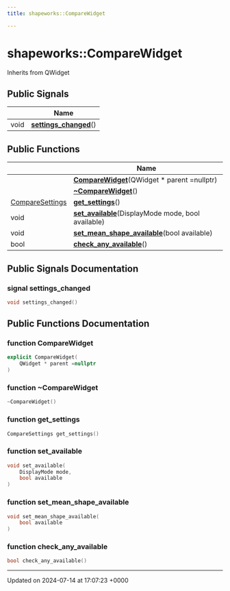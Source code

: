 ```yaml
---
title: shapeworks::CompareWidget

---
```


# shapeworks::CompareWidget





Inherits from QWidget

## Public Signals

|                | Name           |
| -------------- | -------------- |
| void | **[settings_changed](../Classes/classshapeworks_1_1CompareWidget.md#signal-settings-changed)**() |

## Public Functions

|                | Name           |
| -------------- | -------------- |
| | **[CompareWidget](../Classes/classshapeworks_1_1CompareWidget.md#function-comparewidget)**(QWidget * parent =nullptr) |
| | **[~CompareWidget](../Classes/classshapeworks_1_1CompareWidget.md#function-~comparewidget)**() |
| [CompareSettings](../Classes/classshapeworks_1_1CompareSettings.md) | **[get_settings](../Classes/classshapeworks_1_1CompareWidget.md#function-get-settings)**() |
| void | **[set_available](../Classes/classshapeworks_1_1CompareWidget.md#function-set-available)**(DisplayMode mode, bool available) |
| void | **[set_mean_shape_available](../Classes/classshapeworks_1_1CompareWidget.md#function-set-mean-shape-available)**(bool available) |
| bool | **[check_any_available](../Classes/classshapeworks_1_1CompareWidget.md#function-check-any-available)**() |

## Public Signals Documentation

### signal settings_changed

```cpp
void settings_changed()
```


## Public Functions Documentation

### function CompareWidget

```cpp
explicit CompareWidget(
    QWidget * parent =nullptr
)
```


### function ~CompareWidget

```cpp
~CompareWidget()
```


### function get_settings

```cpp
CompareSettings get_settings()
```


### function set_available

```cpp
void set_available(
    DisplayMode mode,
    bool available
)
```


### function set_mean_shape_available

```cpp
void set_mean_shape_available(
    bool available
)
```


### function check_any_available

```cpp
bool check_any_available()
```


-------------------------------

Updated on 2024-07-14 at 17:07:23 +0000